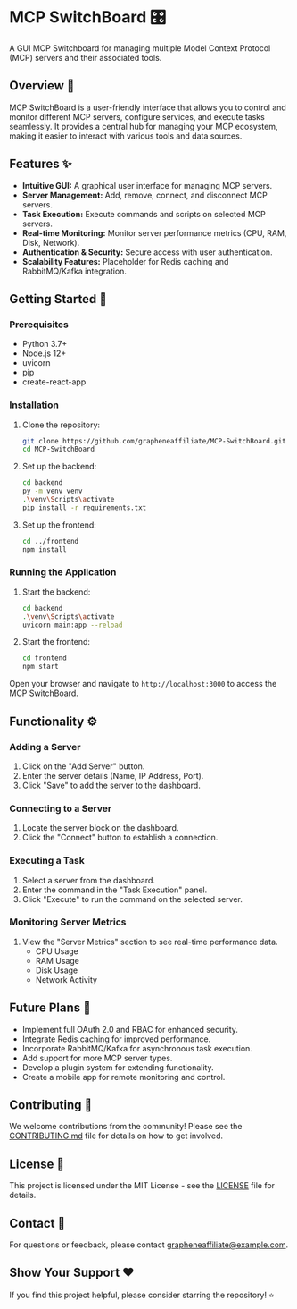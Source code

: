 # MCP SwitchBoard 🎛️

A GUI MCP Switchboard for managing multiple Model Context Protocol (MCP) servers and their associated tools.

## Overview 🌟

MCP SwitchBoard is a user-friendly interface that allows you to control and monitor different MCP servers, configure services, and execute tasks seamlessly. It provides a central hub for managing your MCP ecosystem, making it easier to interact with various tools and data sources.

## Features ✨

*   **Intuitive GUI:** A graphical user interface for managing MCP servers.
*   **Server Management:** Add, remove, connect, and disconnect MCP servers.
*   **Task Execution:** Execute commands and scripts on selected MCP servers.
*   **Real-time Monitoring:** Monitor server performance metrics (CPU, RAM, Disk, Network).
*   **Authentication & Security:** Secure access with user authentication.
*   **Scalability Features:** Placeholder for Redis caching and RabbitMQ/Kafka integration.

## Getting Started 🚀

### Prerequisites

*   Python 3.7+
*   Node.js 12+
*   uvicorn
*   pip
*   create-react-app

### Installation

1.  Clone the repository:

    ```bash
    git clone https://github.com/grapheneaffiliate/MCP-SwitchBoard.git
    cd MCP-SwitchBoard
    ```

2.  Set up the backend:

    ```bash
    cd backend
    py -m venv venv
    .\venv\Scripts\activate
    pip install -r requirements.txt
    ```

3.  Set up the frontend:

    ```bash
    cd ../frontend
    npm install
    ```

### Running the Application

1.  Start the backend:

    ```bash
    cd backend
    .\venv\Scripts\activate
    uvicorn main:app --reload
    ```

2.  Start the frontend:

    ```bash
    cd frontend
    npm start
    ```

Open your browser and navigate to `http://localhost:3000` to access the MCP SwitchBoard.

## Functionality ⚙️

### Adding a Server

1.  Click on the "Add Server" button.
2.  Enter the server details (Name, IP Address, Port).
3.  Click "Save" to add the server to the dashboard.

### Connecting to a Server

1.  Locate the server block on the dashboard.
2.  Click the "Connect" button to establish a connection.

### Executing a Task

1.  Select a server from the dashboard.
2.  Enter the command in the "Task Execution" panel.
3.  Click "Execute" to run the command on the selected server.

### Monitoring Server Metrics

1.  View the "Server Metrics" section to see real-time performance data.
    *   CPU Usage
    *   RAM Usage
    *   Disk Usage
    *   Network Activity

## Future Plans 🔮

*   Implement full OAuth 2.0 and RBAC for enhanced security.
*   Integrate Redis caching for improved performance.
*   Incorporate RabbitMQ/Kafka for asynchronous task execution.
*   Add support for more MCP server types.
*   Develop a plugin system for extending functionality.
*   Create a mobile app for remote monitoring and control.

## Contributing 🤝

We welcome contributions from the community! Please see the [CONTRIBUTING.md](CONTRIBUTING.md) file for details on how to get involved.

## License 📜

This project is licensed under the MIT License - see the [LICENSE](LICENSE) file for details.

## Contact 📧

For questions or feedback, please contact [grapheneaffiliate@example.com](mailto:grapheneaffiliate@example.com).

## Show Your Support ❤️

If you find this project helpful, please consider starring the repository! ⭐
